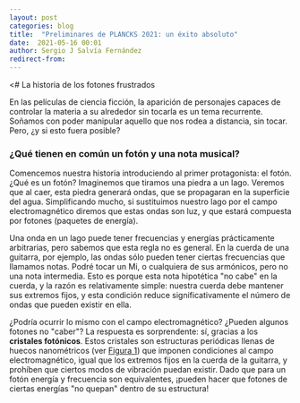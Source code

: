 ```yaml
---
layout: post
categories: blog
title:  "Preliminares de PLANCKS 2021: un éxito absoluto"
date:  2021-05-16 00:01
author: Sergio J Salvía Fernández
redirect-from:
---
```


<# La historia de los fotones frustrados

En las películas de ciencia ficción, la aparición de personajes capaces de controlar la materia a su alrededor sin tocarla es un tema recurrente. Soñamos con poder manipular aquello que nos rodea a distancia, sin tocar. Pero, ¿y si esto fuera posible?

### ¿Qué tienen en común un fotón y una nota musical?
Comencemos nuestra historia introduciendo al primer protagonista: el fotón. ¿Qué es un fotón? Imaginemos que tiramos una piedra a un lago. Veremos que al caer, esta piedra generará ondas, que se propagaran en la superficie del agua. Simplificando mucho, si sustituimos nuestro lago por el campo electromagnético diremos que estas ondas son luz, y que estará compuesta por fotones (paquetes de energía).

Una onda en un lago puede tener frecuencias y energías prácticamente arbitrarias, pero sabemos que esta regla no es general. En la cuerda de una guitarra, por ejemplo, las ondas sólo pueden tener ciertas frecuencias que llamamos notas. Podré tocar un Mi, o cualquiera de sus armónicos, pero no una nota intermedia. Esto es porque esta nota hipotética "no cabe" en la cuerda, y la razón es relativamente simple: nuestra cuerda debe mantener sus extremos fijos, y esta condición reduce significativamente el número de ondas que pueden existir en ella.

¿Podría ocurrir lo mismo con el campo electromagnético? ¿Pueden algunos fotones no "caber"? La respuesta es sorprendente: sí, gracias a los **cristales fotónicos**. Estos cristales son estructuras periódicas llenas de huecos nanométricos (ver [Figura 1](#Fig1)) que imponen condiciones al campo electromagnético, igual que los extremos fijos en la cuerda de la guitarra, y prohíben que ciertos modos de vibración puedan existir. Dado que para un fotón energía y frecuencia son equivalentes, ¡pueden hacer que fotones de ciertas energías "no quepan" dentro de su estructura!
